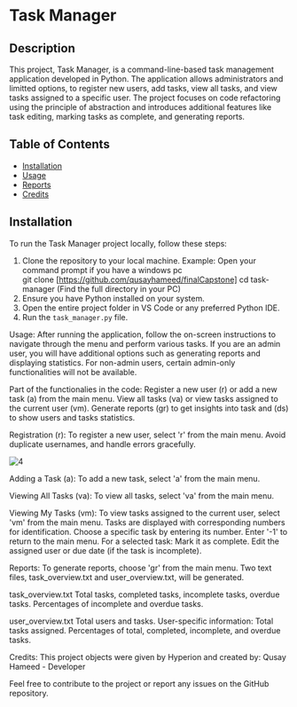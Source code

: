 # Task Manager

## Description
This project, Task Manager, is a command-line-based task management application developed in Python. The application allows administrators and limitted options, to register new users, add tasks, view all tasks, and view tasks assigned to a specific user. The project focuses on code refactoring using the principle of abstraction and introduces additional features like task editing, marking tasks as complete, and generating reports.


## Table of Contents
- [Installation](#installation)
- [Usage](#usage)
- [Reports](#reports)
- [Credits](#credits)

## Installation
To run the Task Manager project locally, follow these steps:

1. Clone the repository to your local machine.
Example:
   Open your command prompt if you have a windows pc  
   git clone [https://github.com/qusayhameed/finalCapstone]
   cd task-manager (Find the full directory in your PC)
2. Ensure you have Python installed on your system.
3. Open the entire project folder in VS Code or any preferred Python IDE.
4. Run the `task_manager.py` file.

Usage:
After running the application, follow the on-screen instructions to navigate through the menu and perform various tasks.
If you are an admin user, you will have additional options such as generating reports 
and displaying statistics. For non-admin users, certain admin-only functionalities will not be available.

Part of the functionalies in the code:
Register a new user (r) or add a new task (a) from the main menu.
View all tasks (va) or view tasks assigned to the current user (vm).
Generate reports (gr) to get insights into task and (ds) to show users and tasks statistics.

Registration (r):
To register a new user, select 'r' from the main menu.
Avoid duplicate usernames, and handle errors gracefully.

![4](https://github.com/qusayhameed/finalCapstone./assets/153082978/fd15e722-044f-4a4e-83f1-32ecfb21cf1f)

Adding a Task (a):
To add a new task, select 'a' from the main menu.

Viewing All Tasks (va):
To view all tasks, select 'va' from the main menu.

Viewing My Tasks (vm):
To view tasks assigned to the current user, select 'vm' from the main menu.
Tasks are displayed with corresponding numbers for identification.
Choose a specific task by entering its number.
Enter '-1' to return to the main menu.
For a selected task:
Mark it as complete.
Edit the assigned user or due date (if the task is incomplete).

Reports:
To generate reports, choose 'gr' from the main menu.
Two text files, task_overview.txt and user_overview.txt, will be generated.

task_overview.txt
Total tasks, completed tasks, incomplete tasks, overdue tasks.
Percentages of incomplete and overdue tasks.

user_overview.txt
Total users and tasks.
User-specific information:
Total tasks assigned.
Percentages of total, completed, incomplete, and overdue tasks.

Credits:
This project objects were given by Hyperion and created by:
Qusay Hameed - Developer

Feel free to contribute to the project or report any issues on the GitHub repository.

